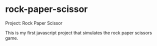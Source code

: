 # rock-paper-scissor
Project: Rock Paper Scissor

This is my first javascript project that simulates the rock paper scissors game.